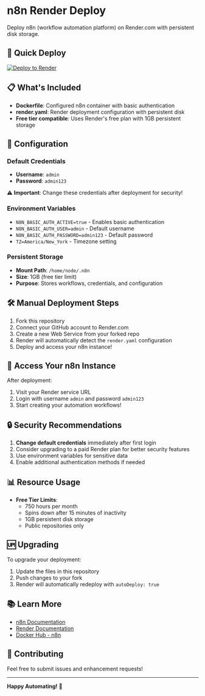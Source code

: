 # n8n Render Deploy

Deploy n8n (workflow automation platform) on Render.com with persistent disk storage.

## 🚀 Quick Deploy

[![Deploy to Render](https://render.com/images/deploy-to-render-button.svg)](https://render.com/deploy?repo=https://github.com/punisher007007/n8n-render-deploy)

## 📋 What's Included

- **Dockerfile**: Configured n8n container with basic authentication
- **render.yaml**: Render deployment configuration with persistent disk
- **Free tier compatible**: Uses Render's free plan with 1GB persistent storage

## 🔧 Configuration

### Default Credentials
- **Username**: `admin`
- **Password**: `admin123`

⚠️ **Important**: Change these credentials after deployment for security!

### Environment Variables
- `N8N_BASIC_AUTH_ACTIVE=true` - Enables basic authentication
- `N8N_BASIC_AUTH_USER=admin` - Default username
- `N8N_BASIC_AUTH_PASSWORD=admin123` - Default password
- `TZ=America/New_York` - Timezone setting

### Persistent Storage
- **Mount Path**: `/home/node/.n8n`
- **Size**: 1GB (free tier limit)
- **Purpose**: Stores workflows, credentials, and configuration

## 🛠️ Manual Deployment Steps

1. Fork this repository
2. Connect your GitHub account to Render.com
3. Create a new Web Service from your forked repo
4. Render will automatically detect the `render.yaml` configuration
5. Deploy and access your n8n instance!

## 📱 Access Your n8n Instance

After deployment:
1. Visit your Render service URL
2. Login with username `admin` and password `admin123`
3. Start creating your automation workflows!

## 🔒 Security Recommendations

1. **Change default credentials** immediately after first login
2. Consider upgrading to a paid Render plan for better security features
3. Use environment variables for sensitive data
4. Enable additional authentication methods if needed

## 📊 Resource Usage

- **Free Tier Limits**:
  - 750 hours per month
  - Spins down after 15 minutes of inactivity
  - 1GB persistent disk storage
  - Public repositories only

## 🆙 Upgrading

To upgrade your deployment:
1. Update the files in this repository
2. Push changes to your fork
3. Render will automatically redeploy with `autoDeploy: true`

## 📚 Learn More

- [n8n Documentation](https://docs.n8n.io/)
- [Render Documentation](https://render.com/docs)
- [Docker Hub - n8n](https://hub.docker.com/r/n8nio/n8n)

## 🤝 Contributing

Feel free to submit issues and enhancement requests!

---

**Happy Automating!** 🎉